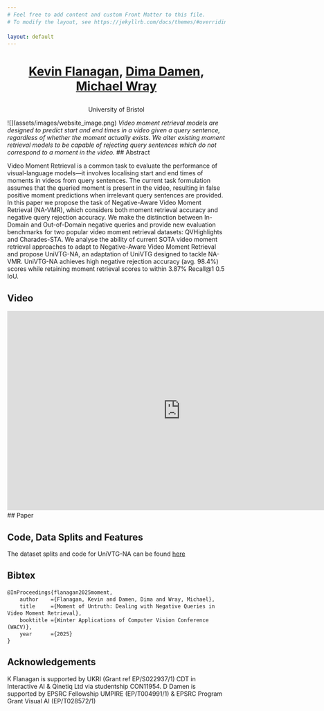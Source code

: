 ```yaml
---
# Feel free to add content and custom Front Matter to this file.
# To modify the layout, see https://jekyllrb.com/docs/themes/#overriding-theme-defaults

layout: default
---
```

<h1><p style="text-align: center;"><a href="https://keflanagan.github.io">Kevin Flanagan</a>, <a href="https://dimadamen.github.io">Dima Damen</a>, <a href="https://mwray.github.io/">Michael Wray</a></p></h1>
<p style="text-align: center;">University of Bristol</p>
![](assets/images/website_image.png)
<i>Video moment retrieval models are designed to predict start and end times in a video given a query sentence, regardless of whether the moment actually exists. We alter existing moment retrieval models to be capable of rejecting query sentences which do not correspond to a moment in the video.</i>
## Abstract

Video Moment Retrieval is a common task to evaluate the performance of visual-language models—it involves localising start and end times of moments in videos from query sentences. The current task formulation assumes that the queried moment is present in the video, resulting in false positive moment predictions when irrelevant query sentences are provided. In this paper we propose the task of Negative-Aware Video Moment Retrieval (NA-VMR), which considers both moment retrieval accuracy and negative query rejection accuracy. We make the distinction between In-Domain and Out-of-Domain negative queries and provide new evaluation benchmarks for two popular video
moment retrieval datasets: QVHighlights and Charades-STA. We analyse the ability of current SOTA video moment retrieval approaches to adapt to Negative-Aware Video Moment Retrieval and propose UniVTG-NA, an adaptation of UniVTG designed to tackle NA-VMR. UniVTG-NA achieves high negative rejection accuracy (avg. 98.4%) scores while retaining moment retrieval scores to within 3.87% Recall@1 0.5 IoU.

## Video
<iframe width="800" height="460" src="https://www.youtube.com/embed/eFJMmmkzIGg" title="YouTube video player" frameborder="0" allow="accelerometer; autoplay; clipboard-write; encrypted-media; gyroscope; picture-in-picture; web-share" allowfullscreen></iframe>
## Paper
<!--
[ArXiv](https://arxiv.org/abs/2310.17395)
-->


## Code, Data Splits and Features

The dataset splits and code for UniVTG-NA can be found [here](https://github.com/keflanagan/MomentofUntruth)

## Bibtex

```
@InProceedings{flanagan2025moment,
    author    ={Flanagan, Kevin and Damen, Dima and Wray, Michael},
    title     ={Moment of Untruth: Dealing with Negative Queries in Video Moment Retrieval},
    booktitle ={Winter Applications of Computer Vision Conference (WACV)},
    year      ={2025}
}
```

## Acknowledgements

K Flanagan is supported by UKRI (Grant ref EP/S022937/1) CDT in
Interactive AI & Qinetiq Ltd via studentship CON11954. D Damen is supported by EPSRC
Fellowship UMPIRE (EP/T004991/1) & EPSRC Program Grant Visual AI (EP/T028572/1)
